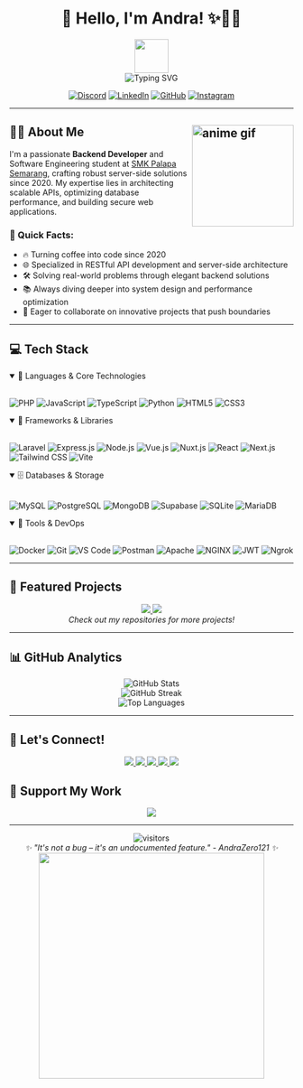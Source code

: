 # <div align="center">👋 Hello, I'm Andra! ✨👨‍💻</div>

<div align="center">
  <img src="https://media.giphy.com/media/hvRJCLFzcasrR4ia7z/giphy.gif" width="60px" />
</div>

<div align="center">
  <img src="https://readme-typing-svg.demolab.com?font=Fira+Code&pause=1000&color=6AD600&center=true&vCenter=true&width=450&lines=Backend+Developer+Extraordinaire;Software+Engineering+Student;Server-side+Architecture+Enthusiast;Always+Learning+%26+Building+New+Things;Gamers+Animanga+Lovers" alt="Typing SVG" />
</div>

<div align="center">
  
  [![Discord](https://img.shields.io/badge/Discord-7289DA?style=for-the-badge&logo=discord&logoColor=white)](https://discord.gg/v597hVKRpm)
  [![LinkedIn](https://img.shields.io/badge/LinkedIn-0077B5?style=for-the-badge&logo=linkedin&logoColor=white)](https://www.linkedin.com/in/diandraanursa/)
  [![GitHub](https://img.shields.io/badge/GitHub-100000?style=for-the-badge&logo=github&logoColor=white)](https://github.com/AndraZero121)
  [![Instagram](https://img.shields.io/badge/Instagram-E4405F?style=for-the-badge&logo=instagram&logoColor=white)](https://www.instagram.com/andrazero121/)
  
</div>

---

## 👨‍💻 About Me <img align="right" width="180" src="https://media1.tenor.com/m/ZUu2eKdA8BwAAAAd/petting-shiroko-shiroko-fumo.gif" alt="anime gif" />

I'm a passionate **Backend Developer** and Software Engineering student at [SMK Palapa Semarang](https://smkpalapasemarang.sch.id), crafting robust server-side solutions since 2020. My expertise lies in architecting scalable APIs, optimizing database performance, and building secure web applications.

### 🚀 Quick Facts:
- 🔥 Turning coffee into code since 2020
- 🌐 Specialized in RESTful API development and server-side architecture
- 🛠️ Solving real-world problems through elegant backend solutions
- 📚 Always diving deeper into system design and performance optimization
- 🤝 Eager to collaborate on innovative projects that push boundaries

---

## 💻 Tech Stack

<details open>
<summary>🔧 Languages & Core Technologies</summary>
<br>
  
![PHP](https://img.shields.io/badge/PHP-777BB4?style=for-the-badge&logo=php&logoColor=white)
![JavaScript](https://img.shields.io/badge/JavaScript-F7DF1E?style=for-the-badge&logo=javascript&logoColor=black)
![TypeScript](https://img.shields.io/badge/TypeScript-3178C6?style=for-the-badge&logo=typescript&logoColor=white)
![Python](https://img.shields.io/badge/Python-3776AB?style=for-the-badge&logo=python&logoColor=white)
![HTML5](https://img.shields.io/badge/HTML5-E34F26?style=for-the-badge&logo=html5&logoColor=white)
![CSS3](https://img.shields.io/badge/CSS3-1572B6?style=for-the-badge&logo=css3&logoColor=white)
</details>

<details open>
<summary>🧰 Frameworks & Libraries</summary>
<br>
  
![Laravel](https://img.shields.io/badge/Laravel-FF2D20?style=for-the-badge&logo=laravel&logoColor=white)
![Express.js](https://img.shields.io/badge/Express.js-000000?style=for-the-badge&logo=express&logoColor=white)
![Node.js](https://img.shields.io/badge/Node.js-339933?style=for-the-badge&logo=node.js&logoColor=white)
![Vue.js](https://img.shields.io/badge/Vue.js-4FC08D?style=for-the-badge&logo=vue.js&logoColor=white)
![Nuxt.js](https://img.shields.io/badge/Nuxt.js-00C58E?style=for-the-badge&logo=nuxt.js&logoColor=white)
![React](https://img.shields.io/badge/React-61DAFB?style=for-the-badge&logo=react&logoColor=black)
![Next.js](https://img.shields.io/badge/Next.js-000000?style=for-the-badge&logo=next.js&logoColor=white)
![Tailwind CSS](https://img.shields.io/badge/Tailwind_CSS-38B2AC?style=for-the-badge&logo=tailwind-css&logoColor=white)
![Vite](https://img.shields.io/badge/Vite-646CFF?style=for-the-badge&logo=vite&logoColor=white)
</details>

<details open>
<summary>🗄️ Databases & Storage</summary>
<br>
  
![MySQL](https://img.shields.io/badge/MySQL-4479A1?style=for-the-badge&logo=mysql&logoColor=white)
![PostgreSQL](https://img.shields.io/badge/PostgreSQL-336791?style=for-the-badge&logo=postgresql&logoColor=white)
![MongoDB](https://img.shields.io/badge/MongoDB-47A248?style=for-the-badge&logo=mongodb&logoColor=white)
![Supabase](https://img.shields.io/badge/Supabase-3ECF8E?style=for-the-badge&logo=supabase&logoColor=white)
![SQLite](https://img.shields.io/badge/SQLite-003B57?style=for-the-badge&logo=sqlite&logoColor=white)
![MariaDB](https://img.shields.io/badge/MariaDB-003545?style=for-the-badge&logo=mariadb&logoColor=white)
</details>

<details open>
<summary>🔨 Tools & DevOps</summary>
<br>
  
![Docker](https://img.shields.io/badge/Docker-2496ED?style=for-the-badge&logo=docker&logoColor=white)
![Git](https://img.shields.io/badge/Git-F05032?style=for-the-badge&logo=git&logoColor=white)
![VS Code](https://img.shields.io/badge/VS_Code-007ACC?style=for-the-badge&logo=visual-studio-code&logoColor=white)
![Postman](https://img.shields.io/badge/Postman-FF6C37?style=for-the-badge&logo=postman&logoColor=white)
![Apache](https://img.shields.io/badge/Apache-D22128?style=for-the-badge&logo=apache&logoColor=white)
![NGINX](https://img.shields.io/badge/NGINX-009639?style=for-the-badge&logo=nginx&logoColor=white)
![JWT](https://img.shields.io/badge/JWT-black?style=for-the-badge&logo=json-web-tokens&logoColor=white)
![Ngrok](https://img.shields.io/badge/Ngrok-0085FF?style=for-the-badge&logo=ngrok&logoColor=white)
</details>

---

## 🎯 Featured Projects

<div align="center">
  <a href="https://github.com/AndraZero121/kasir">
    <img src="https://github-readme-stats.vercel.app/api/pin/?username=AndraZero121&repo=kasir&theme=tokyonight" />
  </a>
  <a href="https://github.com/AndraZero121/perpustakaan">
    <img src="https://github-readme-stats.vercel.app/api/pin/?username=AndraZero121&repo=perpustakaan&theme=tokyonight" />
  </a>
</div>

<div align="center">
  <i>Check out my repositories for more projects!</i>
</div>

---

## 📊 GitHub Analytics

<div align="center">
  <img src="https://github-readme-stats.vercel.app/api?username=AndraZero121&show_icons=true&theme=tokyonight&hide_border=true&count_private=true" alt="GitHub Stats" />
</div>

<div align="center">
  <img src="https://github-readme-streak-stats.herokuapp.com/?user=AndraZero121&theme=tokyonight&hide_border=true" alt="GitHub Streak" />
</div>

<div align="center">
  <img src="https://github-readme-stats.vercel.app/api/top-langs/?username=AndraZero121&theme=tokyonight&layout=compact&hide_border=true" alt="Top Languages" />
</div>

---

## 🤝 Let's Connect!

<div align="center">
  <a href="https://discord.gg/v597hVKRpm">
    <img src="https://img.shields.io/badge/Discord-7289DA?style=for-the-badge&logo=discord&logoColor=white"/>
  </a>
  <a href="https://www.linkedin.com/in/diandraanursa/">
    <img src="https://img.shields.io/badge/LinkedIn-0077B5?style=for-the-badge&logo=linkedin&logoColor=white"/>
  </a>
  <a href="https://www.instagram.com/andrazero121/">
    <img src="https://img.shields.io/badge/Instagram-E4405F?style=for-the-badge&logo=instagram&logoColor=white"/>
  </a>
  <a href="https://stackoverflow.com/users/23950465/andrazero121">
    <img src="https://img.shields.io/badge/StackOverflow-FE7A16?style=for-the-badge&logo=stack-overflow&logoColor=white"/>
  </a>
  <a href="https://twitter.com/AndraZeroX">
    <img src="https://img.shields.io/badge/Twitter-1DA1F2?style=for-the-badge&logo=twitter&logoColor=white"/>
  </a>
</div>

## 🎁 Support My Work

<div align="center">
  <a href="https://saweria.co/AndraZero121">
    <img src="https://img.shields.io/badge/Saweria-FF3030?style=for-the-badge&logo=saweria&logoColor=white"/>
  </a>
</div>

---

<div align="center">
  <img src="https://visitor-badge.laobi.icu/badge?page_id=AndraZero121.AndraZero121" alt="visitors">
</div>
<div align="center">
  <i>✨ "It's not a bug – it's an undocumented feature." - AndraZero121 ✨</i>
</div>
<div align="center">
  <img src="https://i.pinimg.com/originals/a5/5f/3a/a55f3a50c3e6737c179769f973315477.gif" width="400" />
</div>
